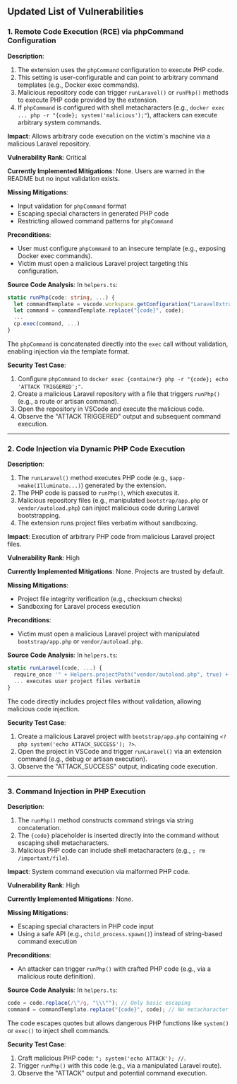 ## Updated List of Vulnerabilities

### 1. Remote Code Execution (RCE) via phpCommand Configuration
**Description**:
1. The extension uses the `phpCommand` configuration to execute PHP code.
2. This setting is user-configurable and can point to arbitrary command templates (e.g., Docker exec commands).
3. Malicious repository code can trigger `runLaravel()` or `runPhp()` methods to execute PHP code provided by the extension.
4. If `phpCommand` is configured with shell metacharacters (e.g., `docker exec ... php -r "{code}; system('malicious');"`), attackers can execute arbitrary system commands.

**Impact**: Allows arbitrary code execution on the victim's machine via a malicious Laravel repository.

**Vulnerability Rank**: Critical

**Currently Implemented Mitigations**: None. Users are warned in the README but no input validation exists.

**Missing Mitigations**:
- Input validation for `phpCommand` format
- Escaping special characters in generated PHP code
- Restricting allowed command patterns for `phpCommand`

**Preconditions**:
- User must configure `phpCommand` to an insecure template (e.g., exposing Docker exec commands).
- Victim must open a malicious Laravel project targeting this configuration.

**Source Code Analysis**:
In `helpers.ts`:
```typescript
static runPhp(code: string, ...) {
  let commandTemplate = vscode.workspace.getConfiguration("LaravelExtraIntellisense").get<string>('phpCommand') ?? "php -r \"{code}\"";
  let command = commandTemplate.replace("{code}", code);
  ...
  cp.exec(command, ...)
}
```
The `phpCommand` is concatenated directly into the `exec` call without validation, enabling injection via the template format.

**Security Test Case**:
1. Configure `phpCommand` to `docker exec {container} php -r "{code}; echo 'ATTACK TRIGGERED';"`.
2. Create a malicious Laravel repository with a file that triggers `runPhp()` (e.g., a route or artisan command).
3. Open the repository in VSCode and execute the malicious code.
4. Observe the "ATTACK TRIGGERED" output and subsequent command execution.

---

### 2. Code Injection via Dynamic PHP Code Execution
**Description**:
1. The `runLaravel()` method executes PHP code (e.g., `$app->make(Illuminate...)`) generated by the extension.
2. The PHP code is passed to `runPhp()`, which executes it.
3. Malicious repository files (e.g., manipulated `bootstrap/app.php` or `vendor/autoload.php`) can inject malicious code during Laravel bootstrapping.
4. The extension runs project files verbatim without sandboxing.

**Impact**: Execution of arbitrary PHP code from malicious Laravel project files.

**Vulnerability Rank**: High

**Currently Implemented Mitigations**: None. Projects are trusted by default.

**Missing Mitigations**:
- Project file integrity verification (e.g., checksum checks)
- Sandboxing for Laravel process execution

**Preconditions**:
- Victim must open a malicious Laravel project with manipulated `bootstrap/app.php` or `vendor/autoload.php`.

**Source Code Analysis**:
In `helpers.ts`:
```typescript
static runLaravel(code, ...) {
  require_once '" + Helpers.projectPath("vendor/autoload.php", true) + "';
  ... executes user project files verbatim
}
```
The code directly includes project files without validation, allowing malicious code injection.

**Security Test Case**:
1. Create a malicious Laravel project with `bootstrap/app.php` containing `<?php system('echo ATTACK_SUCCESS'); ?>`.
2. Open the project in VSCode and trigger `runLaravel()` via an extension command (e.g., debug or artisan execution).
3. Observe the "ATTACK_SUCCESS" output, indicating code execution.

---

### 3. Command Injection in PHP Execution
**Description**:
1. The `runPhp()` method constructs command strings via string concatenation.
2. The `{code}` placeholder is inserted directly into the command without escaping shell metacharacters.
3. Malicious PHP code can include shell metacharacters (e.g., `; rm /important/file`).

**Impact**: System command execution via malformed PHP code.

**Vulnerability Rank**: High

**Currently Implemented Mitigations**: None.

**Missing Mitigations**:
- Escaping special characters in PHP code input
- Using a safe API (e.g., `child_process.spawn()`) instead of string-based command execution

**Preconditions**:
- An attacker can trigger `runPhp()` with crafted PHP code (e.g., via a malicious route definition).

**Source Code Analysis**:
In `helpers.ts`:
```typescript
code = code.replace(/\"/g, "\\\""); // Only basic escaping
command = commandTemplate.replace("{code}", code); // No metacharacter filtering
```
The code escapes quotes but allows dangerous PHP functions like `system()` or `exec()` to inject shell commands.

**Security Test Case**:
1. Craft malicious PHP code: `"; system('echo ATTACK'); //`.
2. Trigger `runPhp()` with this code (e.g., via a manipulated Laravel route).
3. Observe the "ATTACK" output and potential command execution.
